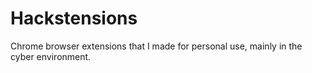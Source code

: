 # Hackstensions
Chrome browser extensions that I made for personal use, mainly in the cyber environment.
